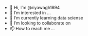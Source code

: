 - 👋 Hi, I’m @riyawagh1894
- 👀 I’m interested in ...
- 🌱 I’m currently learning data sciense
- 💞️ I’m looking to collaborate on 
- 📫 How to reach me ...

<!---
riyawagh1894/riyawagh1894 is a ✨ special ✨ repository because its `README.md` (this file) appears on your GitHub profile.
You can click the Preview link to take a look at your changes.
--->
